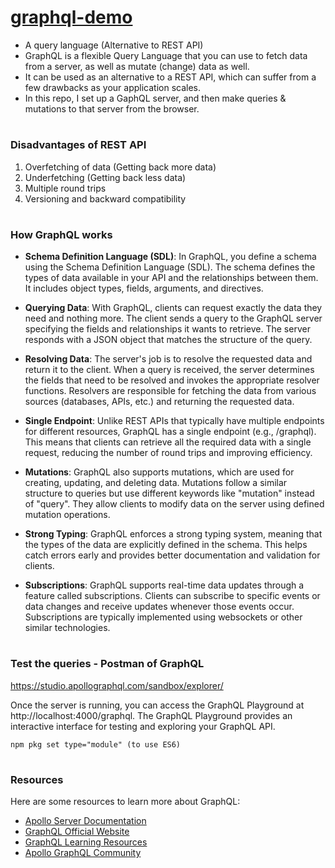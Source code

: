 # [graphql-demo](https://www.apollographql.com/docs/apollo-server/getting-started)
* A query language (Alternative to REST API)
* GraphQL is a flexible Query Language that you can use to fetch data from a server, as well as mutate (change) data as well.
* It can be used as an alternative to a REST API, which can suffer from a few drawbacks as your application scales.
* In this repo, I set up a GaphQL server, and then make queries & mutations to that server from the browser.

#

### Disadvantages of REST API
1) Overfetching of data (Getting back more data)
2) Underfetching (Getting back less data)
3) Multiple round trips
4) Versioning and backward compatibility

#

### How GraphQL works
* **Schema Definition Language (SDL)**: In GraphQL, you define a schema using the Schema Definition Language (SDL). The schema defines the types of data available in your API 
and the relationships between them. It includes object types, fields, arguments, and directives.

* **Querying Data**: With GraphQL, clients can request exactly the data they need and nothing more. The client sends a query to the GraphQL server specifying the fields and relationships it wants to retrieve.
The server responds with a JSON object that matches the structure of the query.

* **Resolving Data**: The server's job is to resolve the requested data and return it to the client. When a query is received, the server determines the fields that need to be resolved and invokes the appropriate resolver functions.
Resolvers are responsible for fetching the data from various sources (databases, APIs, etc.) and returning the requested data.

* **Single Endpoint**: Unlike REST APIs that typically have multiple endpoints for different resources, GraphQL has a single endpoint (e.g., /graphql). This means that clients can retrieve all the required data with a single request, reducing the
  number of round trips and improving efficiency.

* **Mutations**: GraphQL also supports mutations, which are used for creating, updating, and deleting data. Mutations follow a similar structure to queries but use different keywords like "mutation" instead of "query". They allow clients to modify data on the server using defined mutation operations.

* **Strong Typing**: GraphQL enforces a strong typing system, meaning that the types of the data are explicitly defined in the schema. This helps catch errors early and provides better documentation and validation for clients.

* **Subscriptions**: GraphQL supports real-time data updates through a feature called subscriptions. Clients can subscribe to specific events or data changes and receive updates whenever those events occur. Subscriptions are typically implemented using websockets or other similar technologies.

#

### Test the queries - Postman of GraphQL
https://studio.apollographql.com/sandbox/explorer/

Once the server is running, you can access the GraphQL Playground at http://localhost:4000/graphql. The GraphQL Playground provides an interactive interface for testing and exploring your GraphQL API.

``` npm pkg set type="module" (to use ES6)  ```

#

### Resources

Here are some resources to learn more about GraphQL:

- [Apollo Server Documentation](https://www.apollographql.com/docs/apollo-server/)
- [GraphQL Official Website](https://graphql.org/)
- [GraphQL Learning Resources](https://graphql.org/learn/)
- [Apollo GraphQL Community](https://community.apollographql.com/)

  
